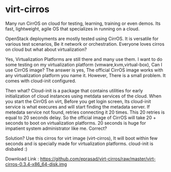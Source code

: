 # virt-cirros
Many run CirrOS on cloud for testing, learning, training or even demos. Its fast, lightweight, agile OS that
specializes in running on a cloud. 
 
OpenStack deployments are mostly tested using CirrOS. It is versatile for various test scenarios, Be it network or orchestration. Everyone loves cirros on cloud but what about virtualization? 
 
Yes, Virtualization Platforms are still there and many use them. I want to do some testing on my virtualization
platform (vmware,kvm,virtual-box), Can I use CirrOS image?  The answer is yes, The official CirrOS image works with
any virtualization platform you name it. However, There is a small problem. It comes with cloud-init configured. 
 
Then what? Cloud-init is a package that contains utilities for early initialization of cloud instances using metdata 
services of the cloud.  When you start the CirrOS on virt, Before you get login screen, Its cloud-init service is what 
execures and will start finding the metadata server. If metedata service not found, retries connecting it 20 times. 
This 20 retries is equal to 20 seconds delay. So the official image of CirrOS will take 20 + seconds to boot on 
virtualization platforms. 20 seconds is huge for impatient system administrator like me. Correct?   
 
Solution?   Use this cirros for virt image (virt-cirros), It will boot within few seconds and is specially made
for virtualization platforms. cloud-init is disbaled  :) 
 
Download Link : https://github.com/eprasad/virt-cirros/raw/master/virt-cirros-0.3.4-x86_64-disk.img
 

